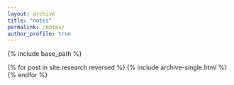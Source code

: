 ```yaml
---
layout: archive
title: "notes"
permalink: /notes/
author_profile: true
---
```



{% include base_path %}

{% for post in site.research reversed %}
  {% include archive-single.html %}
{% endfor %}
